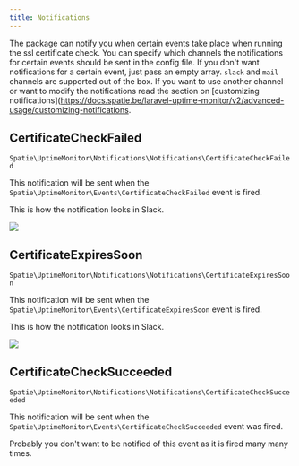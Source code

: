 ```yaml
---
title: Notifications
---
```


The package can notify you when certain events take place when running the ssl certificate check. You can specify which channels the notifications for certain events should be sent in the config file. If you don't want notifications for a certain event, just pass an empty array. `slack` and `mail` channels are supported out of the box. If you want to use another channel or want to modify the notifications read the section on [customizing notifications](https://docs.spatie.be/laravel-uptime-monitor/v2/advanced-usage/customizing-notifications.

## CertificateCheckFailed

`Spatie\UptimeMonitor\Notifications\Notifications\CertificateCheckFailed`

This notification will be sent when the `Spatie\UptimeMonitor\Events\CertificateCheckFailed` event is fired.

This is how the notification looks in Slack.

<img src="/images/uptime-monitor/ssl-certificate-failed.jpg" class="screenshot -slack" />

## CertificateExpiresSoon

`Spatie\UptimeMonitor\Notifications\Notifications\CertificateExpiresSoon`

This notification will be sent when the `Spatie\UptimeMonitor\Events\CertificateExpiresSoon` event is fired.

This is how the notification looks in Slack.

<img src="/images/uptime-monitor/ssl-expiring-soon.jpg" class="screenshot -slack" />

## CertificateCheckSucceeded

`Spatie\UptimeMonitor\Notifications\Notifications\CertificateCheckSucceeded`

This notification will be sent when the `Spatie\UptimeMonitor\Events\CertificateCheckSucceeded` event was fired.

Probably you don't want to be notified of this event as it is fired many many times. 
